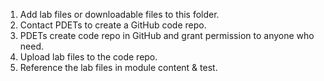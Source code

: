1. Add lab files or downloadable files to this folder.
2. Contact PDETs to create a GitHub code repo.
3. PDETs create code repo in GitHub and grant permission to anyone who need.
3. Upload lab files to the code repo.
4. Reference the lab files in module content & test.